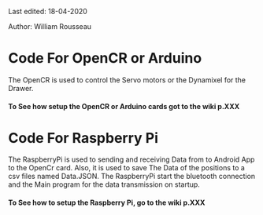 Last edited: 18-04-2020

Author: William Rousseau

# Code For OpenCR or Arduino

The OpenCR is used to control the Servo motors or the Dynamixel for the Drawer.

#### To See how setup the OpenCR or Arduino cards got to the wiki p.XXX 


# Code For Raspberry Pi

The RaspberryPi is used to sending and receiving Data from to Android App to the OpenCr card. Also, it is used to save The Data of the positions to a csv files named Data.JSON. The RaspberryPi start the bluetooth connection and the Main program for the data transmission on startup.
#### To See how to setup the Raspberry Pi, go to the wiki p.XXX

